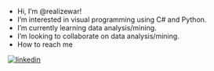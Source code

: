 - Hi, I’m @realizewar!
- I’m interested in visual programming using C# and Python.
- I’m currently learning data analysis/mining.
- I’m looking to collaborate on data analysis/mining.
- How to reach me 


![<rea>](https://img.shields.io/badge/<REA>-<black>?style=for-the-badge&logo=<rea>&logoColor=<red>)
[![linkedin](https://img.shields.io/badge/Linkedin-000000?style=for-the-badge&logo=Linkedin&logoColor=blue)](https://www.linkedin.com/in/emre-can-ya%C5%9Far-3a9a36229/)

